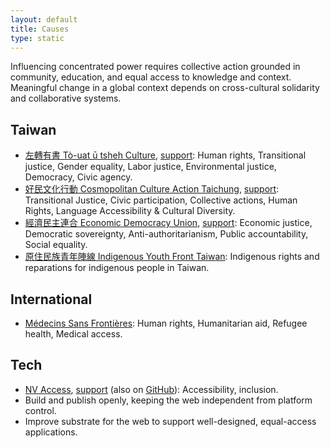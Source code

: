 ```yaml
---
layout: default
title: Causes
type: static
---
```


Influencing concentrated power requires collective action grounded in community, education, and equal access to knowledge and context. Meaningful change in a global context depends on cross-cultural solidarity and collaborative systems.

## Taiwan

- [左轉有書 Tò-uat ū tsheh Culture](https://touat.com.tw), [support](https://2016.taiwanrebels.org/joinus/): Human rights, Transitional justice, Gender equality, Labor justice, Environmental justice, Democracy, Civic agency.
- [好民文化行動 Cosmopolitan Culture Action Taichung](https://www.ccat.tw/), [support](https://www.ccat.tw/civicrm/contribute/transact): Transitional Justice, Civic participation, Collective actions, Human Rights, Language Accessibility & Cultural Diversity.
- [經濟民主連合 Economic Democracy Union](https://www.edunion.org.tw), [support](https://www.edunion.org.tw/捐款資訊/): Economic justice, Democratic sovereignty, Anti-authoritarianism, Public accountability, Social equality.
- [原住民族青年陣線 Indigenous Youth Front Taiwan](https://www.instagram.com/indigenousyouthfront.tw/): Indigenous rights and reparations for indigenous people in Taiwan.

## International

- [Médecins Sans Frontières](https://msf.org): Human rights, Humanitarian aid, Refugee health, Medical access.

## Tech

- [NV Access](https://www.nvaccess.org/), [support](https://www.nvaccess.org/support-us/) (also on [GitHub](https://github.com/sponsors/nvaccess)): Accessibility, inclusion.
- Build and publish openly, keeping the web independent from platform control.
- Improve substrate for the web to support well-designed, equal-access applications.
